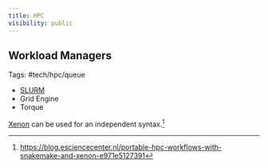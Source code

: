 ```yaml
---
title: HPC
visibility: public
---
```

## Workload Managers

Tags: #tech/hpc/queue

- [SLURM](https://slurm.schedmd.com/)
- Grid Engine
- Torque

[Xenon](https://github.com/NLeSC/Xenon) can be used for an independent syntax.[^1]

[^1]: https://blog.esciencecenter.nl/portable-hpc-workflows-with-snakemake-and-xenon-e971e5127391